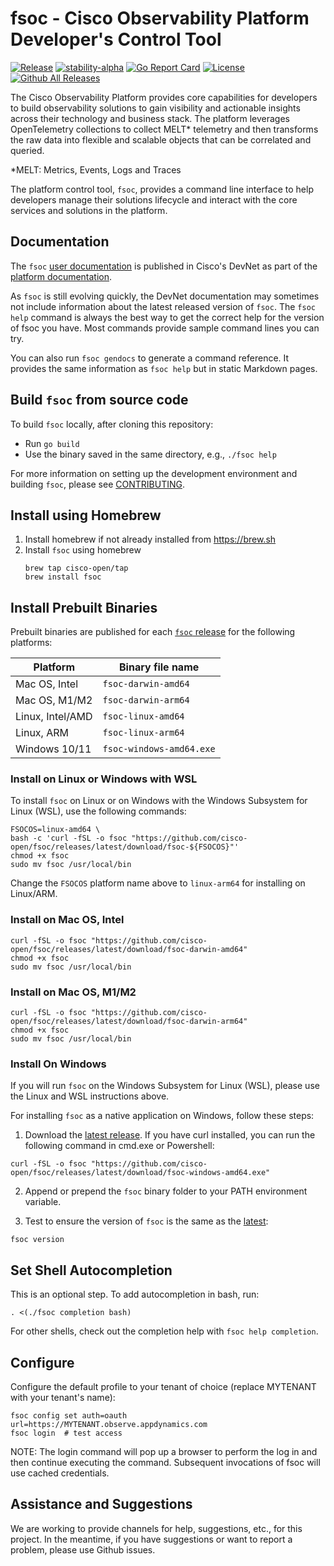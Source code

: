 # fsoc - Cisco Observability Platform Developer's Control Tool

[![Release](https://img.shields.io/github/release/cisco-open/fsoc.svg?style=for-the-badge)](https://github.com/cisco-open/fsoc/releases/latest)
[![stability-alpha](https://img.shields.io/badge/stability-alpha-f4d03f.svg?style=for-the-badge)](https://github.com/mkenney/software-guides/blob/master/STABILITY-BADGES.md#alpha)
[![Go Report Card](https://goreportcard.com/badge/github.com/cisco-open/fsoc?style=for-the-badge)](https://goreportcard.com/report/github.com/cisco-open/fsoc) 
[![License](https://img.shields.io/badge/License-Apache%202.0-blue.svg?style=for-the-badge)](LICENSE)
[![Github All Releases](https://img.shields.io/github/downloads/cisco-open/fsoc/total.svg?style=for-the-badge)](https://github.com/cisco-open/fsoc/releases/latest) 


The Cisco Observability Platform provides core capabilities for developers to build observability solutions to gain visibility and actionable insights across their technology and business stack. The platform leverages OpenTelemetry collections to collect MELT* telemetry and then transforms the raw data into flexible and scalable objects that can be correlated and queried.

*MELT: Metrics, Events, Logs and Traces

The platform control tool, `fsoc`, provides a command line interface to help developers manage their solutions 
lifecycle and interact with the core services and solutions in the platform.

## Documentation

The `fsoc` [user documentation](https://developer.cisco.com/docs/fso/#!developer-tools/platform-cli) is published in Cisco's DevNet as part of the [platform documentation](https://developer.cisco.com/docs/fso/). 

As `fsoc` is still evolving quickly, the DevNet documentation may sometimes not include information about the latest released version of `fsoc`. The `fsoc help` command is always the best way to get the correct help for the version of fsoc you have. Most commands provide sample command lines you can try.

You can also run `fsoc gendocs` to generate a command reference. It provides the same information as `fsoc help` but in static Markdown pages.

## Build `fsoc` from source code

To build `fsoc` locally, after cloning this repository:

* Run `go build`
* Use the binary saved in the same directory, e.g., `./fsoc help`

For more information on setting up the development environment and building `fsoc`, please see [CONTRIBUTING](CONTRIBUTING.md).

## Install using Homebrew

1. Install homebrew if not already installed from https://brew.sh
2. Install `fsoc` using homebrew
    ```
    brew tap cisco-open/tap
    brew install fsoc
    ```

## Install Prebuilt Binaries

Prebuilt binaries are published for each [`fsoc` release](https://github.com/cisco-open/fsoc/releases) for the following platforms:

| Platform | Binary file name |
| --- | --- |
| Mac OS, Intel | `fsoc-darwin-amd64` |
| Mac OS, M1/M2 | `fsoc-darwin-arm64` |
| Linux, Intel/AMD | `fsoc-linux-amd64` |
| Linux, ARM | `fsoc-linux-arm64` |
| Windows 10/11 | `fsoc-windows-amd64.exe` |

### Install on Linux or Windows with WSL

To install `fsoc` on Linux or on Windows with the Windows Subsystem for Linux (WSL), use the following commands:

```
FSOCOS=linux-amd64 \
bash -c 'curl -fSL -o fsoc "https://github.com/cisco-open/fsoc/releases/latest/download/fsoc-${FSOCOS}"'
chmod +x fsoc
sudo mv fsoc /usr/local/bin
```
Change the `FSOCOS` platform name above to `linux-arm64` for installing on Linux/ARM.

### Install on Mac OS, Intel

```
curl -fSL -o fsoc "https://github.com/cisco-open/fsoc/releases/latest/download/fsoc-darwin-amd64"
chmod +x fsoc
sudo mv fsoc /usr/local/bin
```

### Install on Mac OS, M1/M2

```
curl -fSL -o fsoc "https://github.com/cisco-open/fsoc/releases/latest/download/fsoc-darwin-arm64"
chmod +x fsoc
sudo mv fsoc /usr/local/bin
```

### Install On Windows

If you will run `fsoc` on the Windows Subsystem for Linux (WSL), please use the Linux and WSL instructions above.

For installing `fsoc` as a native application on Windows, follow these steps:

1. Download the [latest release](https://github.com/cisco-open/fsoc/releases/latest/download/fsoc-windows-amd64.exe). If you have curl installed, you can run the following command in cmd.exe or Powershell:
```
curl -fSL -o fsoc "https://github.com/cisco-open/fsoc/releases/latest/download/fsoc-windows-amd64.exe"
```

2. Append or prepend the `fsoc` binary folder to your PATH environment variable.

3. Test to ensure the version of `fsoc` is the same as the [latest](https://github.com/cisco-open/fsoc/releases/latest):

```
fsoc version
```

## Set Shell Autocompletion

This is an optional step. To add autocompletion in bash, run:

```
. <(./fsoc completion bash)
```

For other shells, check out the completion help with `fsoc help completion`.

## Configure

Configure the default profile to your tenant of choice (replace MYTENANT with your tenant's name):

```
fsoc config set auth=oauth url=https://MYTENANT.observe.appdynamics.com
fsoc login  # test access
```

NOTE: The login command will pop up a browser to perform the log in and then continue executing the command. Subsequent invocations of fsoc will use cached credentials. 

## Assistance and Suggestions

We are working to provide channels for help, suggestions, etc., for this project. In the meantime, if you have suggestions or want to report a problem, please use Github issues.
